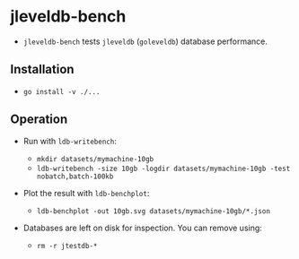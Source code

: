 # jleveldb-bench

* `jleveldb-bench` tests `jleveldb` (`goleveldb`) database performance.

## Installation

* `go install -v ./...`

## Operation

* Run with `ldb-writebench`:

  * `mkdir datasets/mymachine-10gb`
  * `ldb-writebench -size 10gb -logdir datasets/mymachine-10gb -test nobatch,batch-100kb`

* Plot the result with `ldb-benchplot`:

  * `ldb-benchplot -out 10gb.svg datasets/mymachine-10gb/*.json`

* Databases are left on disk for inspection. You can remove using:

  * `rm -r jtestdb-*`


